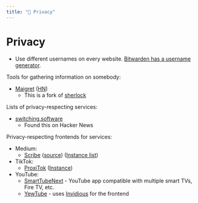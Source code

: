 ```yaml
---
title: "🥷 Privacy"
---
```


# Privacy

- Use different usernames on every website.
  [Bitwarden has a username generator](https://bitwarden.com/blog/how-to-use-the-bitwarden-username-generator-and-why-you-should/).

Tools for gathering information on somebody:

- [Maigret](https://github.com/soxoj/maigret)
  ([HN](https://news.ycombinator.com/item?id=33061058))
  - This is a fork of [sherlock](https://github.com/sherlock-project/sherlock)

Lists of privacy-respecting services:

- [switching.software](https://switching.software/)
  - Found this on Hacker News

Privacy-respecting frontends for services:

- Medium:
  - [Scribe](https://scribe.rip)
    ([source](https://sr.ht/~edwardloveall/Scribe/))
    ([Instance list](https://git.sr.ht/~edwardloveall/scribe/tree/main/docs/instances.md))
- TikTok:
  - [ProxiTok](https://github.com/pablouser1/ProxiTok)
    ([Instance](https://proxitok.pabloferreiro.es/))
- YouTube:
  - [SmartTubeNext](https://smarttubenext.com/) - YouTube app compatible with
    multiple smart TVs, Fire TV, etc.
  - [YewTube](https://yewtu.be) - uses
    [Invidious](https://github.com/iv-org/invidious) for the frontend
